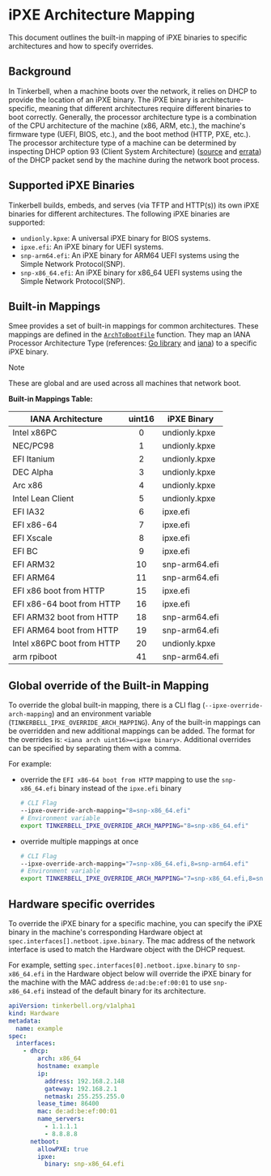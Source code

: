 # iPXE Architecture Mapping

This document outlines the built-in mapping of iPXE binaries to specific architectures and how to specify overrides.

## Background

In Tinkerbell, when a machine boots over the network, it relies on DHCP to provide the location of an iPXE binary. The iPXE binary is architecture-specific, meaning that different architectures require different binaries to boot correctly.
Generally, the processor architecture type is a combination of the CPU architecture of the machine (x86, ARM, etc.), the machine's firmware type (UEFI, BIOS, etc.), and the boot method (HTTP, PXE, etc.). The processor architecture type of a machine can be determined by inspecting DHCP option 93 (Client System Architecture) ([source](https://www.rfc-editor.org/rfc/rfc4578.html#section-2.1) and [errata](https://www.rfc-editor.org/errata_search.php?rfc=4578)) of the DHCP packet send by the machine during the network boot process.

## Supported iPXE Binaries

Tinkerbell builds, embeds, and serves (via TFTP and HTTP(s)) its own iPXE binaries for different architectures. The following iPXE binaries are supported:

- `undionly.kpxe`: A universal iPXE binary for BIOS systems.
- `ipxe.efi`: An iPXE binary for UEFI systems.
- `snp-arm64.efi`: An iPXE binary for ARM64 UEFI systems using the Simple Network Protocol(SNP).
- `snp-x86_64.efi`: An iPXE binary for x86_64 UEFI systems using the Simple Network Protocol(SNP).

## Built-in Mappings

Smee provides a set of built-in mappings for common architectures. These mappings are defined in the [`ArchToBootFile`](../../../smee/internal/dhcp/dhcp.go) function. They map an IANA Processor Architecture Type (references: [Go library](https://github.com/insomniacslk/dhcp/tree/master/iana) and [iana](https://www.iana.org/assignments/dhcpv6-parameters/dhcpv6-parameters.xhtml#processor-architecture)) to a specific iPXE binary.

> [!Note]
> These are global and are used across all machines that network boot.

**Built-in Mappings Table:**

| IANA Architecture | uint16 | iPXE Binary |
|-------------------|:------:|-------------|
| Intel x86PC                | 0               | undionly.kpxe |
| NEC/PC98                   | 1               | undionly.kpxe |
| EFI Itanium                | 2               | undionly.kpxe |
| DEC Alpha                  | 3               | undionly.kpxe |
| Arc x86                    | 4               | undionly.kpxe |
| Intel Lean Client          | 5               | undionly.kpxe |
| EFI IA32                   | 6               | ipxe.efi |
| EFI x86-64                 | 7               | ipxe.efi |
| EFI Xscale                 | 8               | ipxe.efi |
| EFI BC                     | 9               | ipxe.efi |
| EFI ARM32                  | 10              | snp-arm64.efi |
| EFI ARM64                  | 11              | snp-arm64.efi |
| EFI x86 boot from HTTP     | 15              | ipxe.efi |
| EFI x86-64 boot from HTTP  | 16              | ipxe.efi |
| EFI ARM32 boot from HTTP   | 18              | snp-arm64.efi |
| EFI ARM64 boot from HTTP   | 19              | snp-arm64.efi |
| Intel x86PC boot from HTTP | 20              | undionly.kpxe |
| arm rpiboot                | 41              | snp-arm64.efi |

## Global override of the Built-in Mapping

To override the global built-in mapping, there is a CLI flag (`--ipxe-override-arch-mapping`) and an environment variable (`TINKERBELL_IPXE_OVERRIDE_ARCH_MAPPING`).
Any of the built-in mappings can be overridden and new additional mappings can be added. The format for the overrides is: `<iana arch uint16>=<ipxe binary>`.
Additional overrides can be specified by separating them with a comma.

For example:

- override the `EFI x86-64 boot from HTTP` mapping to use the `snp-x86_64.efi` binary instead of the `ipxe.efi` binary

  ```bash
  # CLI Flag
  --ipxe-override-arch-mapping="8=snp-x86_64.efi"
  # Environment variable
  export TINKERBELL_IPXE_OVERRIDE_ARCH_MAPPING="8=snp-x86_64.efi"
  ```

- override multiple mappings at once

  ```bash
  # CLI Flag
  --ipxe-override-arch-mapping="7=snp-x86_64.efi,8=snp-arm64.efi"
  # Environment variable
  export TINKERBELL_IPXE_OVERRIDE_ARCH_MAPPING="7=snp-x86_64.efi,8=snp-arm64.efi"
  ```

## Hardware specific overrides

To override the iPXE binary for a specific machine, you can specify the iPXE binary in the machine's corresponding Hardware object at `spec.interfaces[].netboot.ipxe.binary`. The mac address of the network interface is used to match the Hardware object with the DHCP request.

For example, setting `spec.interfaces[0].netboot.ipxe.binary` to `snp-x86_64.efi` in the Hardware object below will override the iPXE binary for the machine with the MAC address `de:ad:be:ef:00:01` to use `snp-x86_64.efi` instead of the default binary for its architecture.

```yaml
apiVersion: tinkerbell.org/v1alpha1
kind: Hardware
metadata:
  name: example
spec:
  interfaces:
    - dhcp:
        arch: x86_64
        hostname: example
        ip:
          address: 192.168.2.148
          gateway: 192.168.2.1
          netmask: 255.255.255.0
        lease_time: 86400
        mac: de:ad:be:ef:00:01
        name_servers:
          - 1.1.1.1
          - 8.8.8.8
      netboot:
        allowPXE: true
        ipxe:
          binary: snp-x86_64.efi
```
